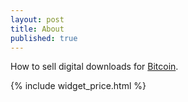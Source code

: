 ```yaml
---
layout: post
title: About
published: true
---
```


How to sell digital downloads for <a href="http://www.weusecoins.com">Bitcoin</a>.

<p>
          {% include widget_price.html %}
